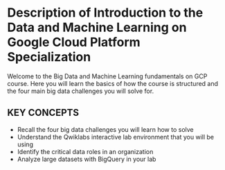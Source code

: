 # Description of Introduction to the Data and Machine Learning on Google Cloud Platform Specialization

Welcome to the Big Data and Machine Learning fundamentals on GCP course. Here you will learn the basics of how the course is structured and the four main big data challenges you will solve for.

## KEY CONCEPTS

* Recall the four big data challenges you will learn how to solve
* Understand the Qwiklabs interactive lab environment that you will be using
* Identify the critical data roles in an organization
* Analyze large datasets with BigQuery in your lab


